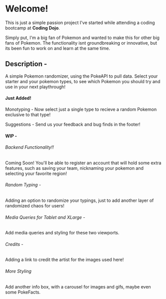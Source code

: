 # Welcome! 
 
 This is just a simple passion project I've started while attending a coding bootcamp at **Coding Dojo**. 

 Simply put, I'm a big fan of Pokemon and wanted to make this for other big fans of Pokemon. The functionality isnt groundbreaking or innovative, but its been fun to work on and learn at the same time.

 ## Description - 

 A simple Pokemon randomizer, using the PokeAPI to pull data. Select your starter and your pokemon types, to see which Pokemon you should try and use in your next playthrough!

#### Just Added!

Monotyping - Now select just a single type to recieve a random Pokemon exclusive to that type!

Suggestions - Send us your feedback and bug finds in the footer! 

 #### WIP - 

 ###### Backend Functionality!!

 Coming Soon! You'll be able to register an account that will hold some extra features, such as saving your team, nicknaming your pokemon and selecting your favorite region!

 ###### Random Typing -
 Adding an option to randomize your typings, just to add another layer of randomized chaos for users!

 ###### Media Queries for Tablet and XLarge -
 Add media queries and styling for these two viewports.

###### Credits - 
Adding a link to credit the artist for the images used here!

###### More Styling
Add another info box, with a carousel for images and gifs, maybe even some PokeFacts.